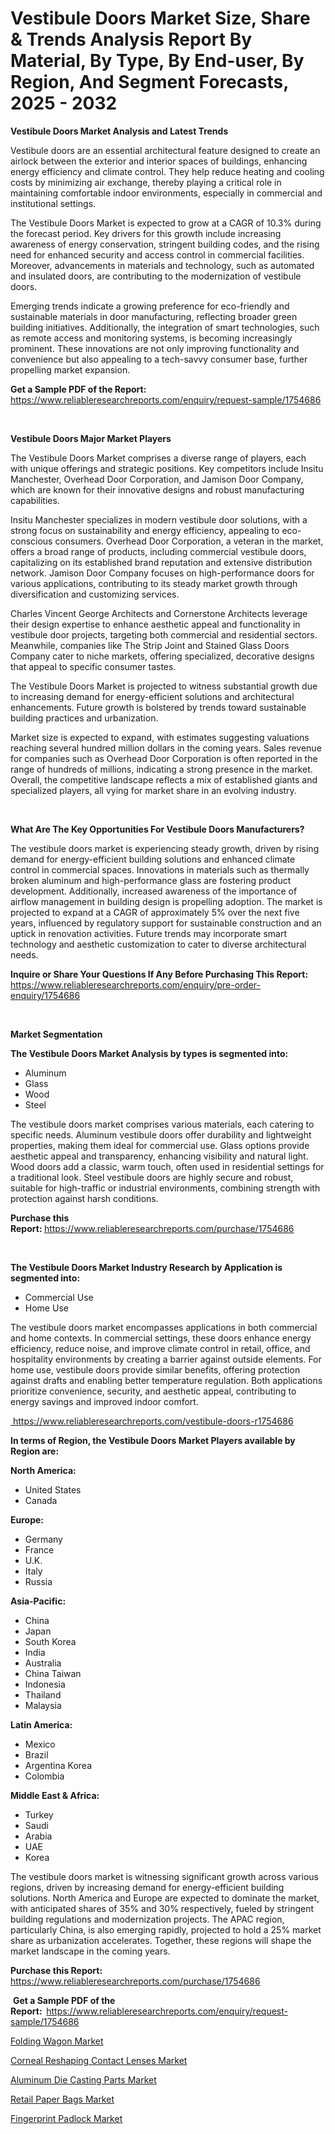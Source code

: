 <p><h1>Vestibule Doors Market Size, Share & Trends Analysis Report By Material, By Type, By End-user, By Region, And Segment Forecasts, 2025 - 2032</h1></p><p><strong>Vestibule Doors Market Analysis and Latest Trends</strong></p>
<p><p>Vestibule doors are an essential architectural feature designed to create an airlock between the exterior and interior spaces of buildings, enhancing energy efficiency and climate control. They help reduce heating and cooling costs by minimizing air exchange, thereby playing a critical role in maintaining comfortable indoor environments, especially in commercial and institutional settings.</p><p>The Vestibule Doors Market is expected to grow at a CAGR of 10.3% during the forecast period. Key drivers for this growth include increasing awareness of energy conservation, stringent building codes, and the rising need for enhanced security and access control in commercial facilities. Moreover, advancements in materials and technology, such as automated and insulated doors, are contributing to the modernization of vestibule doors.</p><p>Emerging trends indicate a growing preference for eco-friendly and sustainable materials in door manufacturing, reflecting broader green building initiatives. Additionally, the integration of smart technologies, such as remote access and monitoring systems, is becoming increasingly prominent. These innovations are not only improving functionality and convenience but also appealing to a tech-savvy consumer base, further propelling market expansion.</p></p>
<p><strong>Get a Sample PDF of the Report:&nbsp;</strong> <a href="https://www.reliableresearchreports.com/enquiry/request-sample/1754686?utm_campaign=33&utm_medium=2&utm_source=Github&utm_content=ia&utm_term=07022025&utm_id=vestibule-doors">https://www.reliableresearchreports.com/enquiry/request-sample/1754686</a></p>
<p>&nbsp;</p>
<p><strong>Vestibule Doors Major Market Players</strong></p>
<p><p>The Vestibule Doors Market comprises a diverse range of players, each with unique offerings and strategic positions. Key competitors include Insitu Manchester, Overhead Door Corporation, and Jamison Door Company, which are known for their innovative designs and robust manufacturing capabilities. </p><p>Insitu Manchester specializes in modern vestibule door solutions, with a strong focus on sustainability and energy efficiency, appealing to eco-conscious consumers. Overhead Door Corporation, a veteran in the market, offers a broad range of products, including commercial vestibule doors, capitalizing on its established brand reputation and extensive distribution network. Jamison Door Company focuses on high-performance doors for various applications, contributing to its steady market growth through diversification and customizing services.</p><p>Charles Vincent George Architects and Cornerstone Architects leverage their design expertise to enhance aesthetic appeal and functionality in vestibule door projects, targeting both commercial and residential sectors. Meanwhile, companies like The Strip Joint and Stained Glass Doors Company cater to niche markets, offering specialized, decorative designs that appeal to specific consumer tastes.</p><p>The Vestibule Doors Market is projected to witness substantial growth due to increasing demand for energy-efficient solutions and architectural enhancements. Future growth is bolstered by trends toward sustainable building practices and urbanization.</p><p>Market size is expected to expand, with estimates suggesting valuations reaching several hundred million dollars in the coming years. Sales revenue for companies such as Overhead Door Corporation is often reported in the range of hundreds of millions, indicating a strong presence in the market. Overall, the competitive landscape reflects a mix of established giants and specialized players, all vying for market share in an evolving industry.</p></p>
<p>&nbsp;</p>
<p><strong>What Are The Key Opportunities For Vestibule Doors Manufacturers?</strong></p>
<p><p>The vestibule doors market is experiencing steady growth, driven by rising demand for energy-efficient building solutions and enhanced climate control in commercial spaces. Innovations in materials such as thermally broken aluminum and high-performance glass are fostering product development. Additionally, increased awareness of the importance of airflow management in building design is propelling adoption. The market is projected to expand at a CAGR of approximately 5% over the next five years, influenced by regulatory support for sustainable construction and an uptick in renovation activities. Future trends may incorporate smart technology and aesthetic customization to cater to diverse architectural needs.</p></p>
<p><strong>Inquire or Share Your Questions If Any Before Purchasing This Report:</strong> <a href="https://www.reliableresearchreports.com/enquiry/pre-order-enquiry/1754686?utm_campaign=33&utm_medium=2&utm_source=Github&utm_content=ia&utm_term=07022025&utm_id=vestibule-doors">https://www.reliableresearchreports.com/enquiry/pre-order-enquiry/1754686</a></p>
<p>&nbsp;</p>
<p><strong>Market Segmentation</strong></p>
<p><strong>The Vestibule Doors Market Analysis by types is segmented into:</strong></p>
<p><ul><li>Aluminum</li><li>Glass</li><li>Wood</li><li>Steel</li></ul></p>
<p><p>The vestibule doors market comprises various materials, each catering to specific needs. Aluminum vestibule doors offer durability and lightweight properties, making them ideal for commercial use. Glass options provide aesthetic appeal and transparency, enhancing visibility and natural light. Wood doors add a classic, warm touch, often used in residential settings for a traditional look. Steel vestibule doors are highly secure and robust, suitable for high-traffic or industrial environments, combining strength with protection against harsh conditions.</p></p>
<p><strong>Purchase this Report:&nbsp;</strong><a href="https://www.reliableresearchreports.com/purchase/1754686?utm_campaign=33&utm_medium=2&utm_source=Github&utm_content=ia&utm_term=07022025&utm_id=vestibule-doors">https://www.reliableresearchreports.com/purchase/1754686</a></p>
<p>&nbsp;</p>
<p><strong>The Vestibule Doors Market Industry Research by Application is segmented into:</strong></p>
<p><ul><li>Commercial Use</li><li>Home Use</li></ul></p>
<p><p>The vestibule doors market encompasses applications in both commercial and home contexts. In commercial settings, these doors enhance energy efficiency, reduce noise, and improve climate control in retail, office, and hospitality environments by creating a barrier against outside elements. For home use, vestibule doors provide similar benefits, offering protection against drafts and enabling better temperature regulation. Both applications prioritize convenience, security, and aesthetic appeal, contributing to energy savings and improved indoor comfort.</p></p>
<p><a href="https://www.reliableresearchreports.com/vestibule-doors-r1754686?utm_campaign=33&utm_medium=2&utm_source=Github&utm_content=ia&utm_term=07022025&utm_id=vestibule-doors">&nbsp;https://www.reliableresearchreports.com/vestibule-doors-r1754686</a></p>
<p><strong>In terms of Region, the Vestibule Doors Market Players available by Region are:</strong></p>
<p>
    <p> <strong> North America: </strong>
        <ul>
            <li>United States</li>
            <li>Canada</li>
        </ul>
        </p> 
    <p> <strong> Europe: </strong>
        <ul>
            <li>Germany</li>
            <li>France</li>
            <li>U.K.</li>
            <li>Italy</li>
            <li>Russia</li>
        </ul>
        </p> 
    <p> <strong> Asia-Pacific: </strong>
        <ul>
            <li>China</li>
            <li>Japan</li>
            <li>South Korea</li>
            <li>India</li>
            <li>Australia</li>
            <li>China Taiwan</li>
            <li>Indonesia</li>
            <li>Thailand</li>
            <li>Malaysia</li>
        </ul>
        </p> 
    <p> <strong> Latin America: </strong>
        <ul>
            <li>Mexico</li>
            <li>Brazil</li>
            <li>Argentina Korea</li>
            <li>Colombia</li>
        </ul>
        </p> 
    <p> <strong> Middle East & Africa: </strong>
        <ul>
            <li>Turkey</li>
            <li>Saudi</li>
            <li>Arabia</li>
            <li>UAE</li>
            <li>Korea</li>
        </ul>
    </p>
    </p>
<p><p>The vestibule doors market is witnessing significant growth across various regions, driven by increasing demand for energy-efficient building solutions. North America and Europe are expected to dominate the market, with anticipated shares of 35% and 30% respectively, fueled by stringent building regulations and modernization projects. The APAC region, particularly China, is also emerging rapidly, projected to hold a 25% market share as urbanization accelerates. Together, these regions will shape the market landscape in the coming years.</p></p>
<p><strong>Purchase this Report: </strong><a href="https://www.reliableresearchreports.com/purchase/1754686?utm_campaign=33&utm_medium=2&utm_source=Github&utm_content=ia&utm_term=07022025&utm_id=vestibule-doors">https://www.reliableresearchreports.com/purchase/1754686</a></p>
<p>&nbsp;<strong>Get a Sample PDF of the Report:&nbsp;&nbsp;</strong><a href="https://www.reliableresearchreports.com/enquiry/request-sample/1754686?utm_campaign=33&utm_medium=2&utm_source=Github&utm_content=ia&utm_term=07022025&utm_id=vestibule-doors">https://www.reliableresearchreports.com/enquiry/request-sample/1754686</a></p>
<p><strong></strong></p>
<p><p><a href="https://github.com/sponsumelo/Market-Research-Report-List-1/blob/main/folding-wagon-market.md?utm_campaign=33&utm_medium=2&utm_source=Github&utm_content=ia&utm_term=07022025&utm_id=vestibule-doors">Folding Wagon Market</a></p><p><a href="https://github.com/sawrovpipolo/Market-Research-Report-List-1/blob/main/corneal-reshaping-contact-lenses-market.md?utm_campaign=33&utm_medium=2&utm_source=Github&utm_content=ia&utm_term=07022025&utm_id=vestibule-doors">Corneal Reshaping Contact Lenses Market</a></p><p><a href="https://github.com/aarajlyre/Market-Research-Report-List-1/blob/main/aluminum-die-casting-parts-market.md?utm_campaign=33&utm_medium=2&utm_source=Github&utm_content=ia&utm_term=07022025&utm_id=vestibule-doors">Aluminum Die Casting Parts Market</a></p><p><a href="https://github.com/raaschadonle/Market-Research-Report-List-1/blob/main/retail-paper-bags-market.md?utm_campaign=33&utm_medium=2&utm_source=Github&utm_content=ia&utm_term=07022025&utm_id=vestibule-doors">Retail Paper Bags Market</a></p><p><a href="https://github.com/ritooesiaba/Market-Research-Report-List-1/blob/main/fingerprint-padlock-market.md?utm_campaign=33&utm_medium=2&utm_source=Github&utm_content=ia&utm_term=07022025&utm_id=vestibule-doors">Fingerprint Padlock Market</a></p></p>